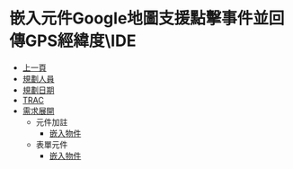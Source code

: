 # 嵌入元件Google地圖支援點擊事件並回傳GPS經緯度\IDE
* [上一頁](../../README.md)
* [規劃人員](README.md#user)
* [規劃日期](README.md#updatedate)
* [TRAC](README.md#trac)
* [需求展開](README.md#requirement)
    * 元件加註
        * [嵌入物件](objectannotation_embed_map.md)
    * 表單元件
        * [嵌入物件](embed.md)